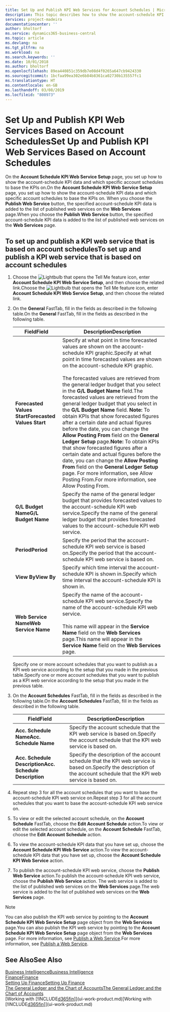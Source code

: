 ```yaml
---
title: Set Up and Publish KPI Web Services for Account Schedules | Microsoft Docs
description: This topic describes how to show the account-schedule KPI data based on specific account schedules.
services: project-madeira
documentationcenter: ''
author: bholtorf
ms.service: dynamics365-business-central
ms.topic: article
ms.devlang: na
ms.tgt_pltfrm: na
ms.workload: na
ms.search.keywords: ''
ms.date: 10/01/2018
ms.author: bholtorf
ms.openlocfilehash: 89ea440851c359db7e08d4f0265a647cb9424330
ms.sourcegitcommit: 1bcfaa99ea302e6b84b8361ca02730b135557fc1
ms.translationtype: HT
ms.contentlocale: en-GB
ms.lasthandoff: 03/08/2019
ms.locfileid: "808973"
---
```

# <a name="set-up-and-publish-kpi-web-services-based-on-account-schedules"></a><span data-ttu-id="00273-103">Set Up and Publish KPI Web Services Based on Account Schedules</span><span class="sxs-lookup"><span data-stu-id="00273-103">Set Up and Publish KPI Web Services Based on Account Schedules</span></span>
<span data-ttu-id="00273-104">On the **Account Schedule KPI Web Service Setup** page, you set up how to show the account-schedule KPI data and which specific account schedules to base the KPIs on.</span><span class="sxs-lookup"><span data-stu-id="00273-104">On the **Account Schedule KPI Web Service Setup** page, you set up how to show the account-schedule KPI data and which specific account schedules to base the KPIs on.</span></span> <span data-ttu-id="00273-105">When you choose the **Publish Web Service** button, the specified account-schedule KPI data is added to the list of published web services on the **Web Services** page.</span><span class="sxs-lookup"><span data-stu-id="00273-105">When you choose the **Publish Web Service** button, the specified account-schedule KPI data is added to the list of published web services on the **Web Services** page.</span></span>  

## <a name="to-set-up-and-publish-a-kpi-web-service-that-is-based-on-account-schedules"></a><span data-ttu-id="00273-106">To set up and publish a KPI web service that is based on account schedules</span><span class="sxs-lookup"><span data-stu-id="00273-106">To set up and publish a KPI web service that is based on account schedules</span></span>  
1.  <span data-ttu-id="00273-107">Choose the ![Lightbulb that opens the Tell Me feature](media/ui-search/search_small.png "Tell me what you want to do") icon, enter **Account Schedule KPI Web Service Setup**, and then choose the related link.</span><span class="sxs-lookup"><span data-stu-id="00273-107">Choose the ![Lightbulb that opens the Tell Me feature](media/ui-search/search_small.png "Tell me what you want to do") icon, enter **Account Schedule KPI Web Service Setup**, and then choose the related link.</span></span>  
2.  <span data-ttu-id="00273-108">On the **General** FastTab, fill in the fields as described in the following table.</span><span class="sxs-lookup"><span data-stu-id="00273-108">On the **General** FastTab, fill in the fields as described in the following table.</span></span>  

    |<span data-ttu-id="00273-109">Field</span><span class="sxs-lookup"><span data-stu-id="00273-109">Field</span></span>|<span data-ttu-id="00273-110">Description</span><span class="sxs-lookup"><span data-stu-id="00273-110">Description</span></span>|  
    |---------------------------------|---------------------------------------|  
    |<span data-ttu-id="00273-111">**Forecasted Values Start**</span><span class="sxs-lookup"><span data-stu-id="00273-111">**Forecasted Values Start**</span></span>|<span data-ttu-id="00273-112">Specify at what point in time forecasted values are shown on the account-schedule KPI graphic.</span><span class="sxs-lookup"><span data-stu-id="00273-112">Specify at what point in time forecasted values are shown on the account-schedule KPI graphic.</span></span><br /><br /> <span data-ttu-id="00273-113">The forecasted values are retrieved from the general ledger budget that you select in the **G/L Budget Name** field.</span><span class="sxs-lookup"><span data-stu-id="00273-113">The forecasted values are retrieved from the general ledger budget that you select in the **G/L Budget Name** field.</span></span> <span data-ttu-id="00273-114">**Note:**  To obtain KPIs that show forecasted figures after a certain date and actual figures before the date, you can change the **Allow Posting From** field on the **General Ledger Setup** page.</span><span class="sxs-lookup"><span data-stu-id="00273-114">**Note:**  To obtain KPIs that show forecasted figures after a certain date and actual figures before the date, you can change the **Allow Posting From** field on the **General Ledger Setup** page.</span></span> <span data-ttu-id="00273-115">For more information, see Allow Posting From.</span><span class="sxs-lookup"><span data-stu-id="00273-115">For more information, see Allow Posting From.</span></span>|  
    |<span data-ttu-id="00273-116">**G/L Budget Name**</span><span class="sxs-lookup"><span data-stu-id="00273-116">**G/L Budget Name**</span></span>|<span data-ttu-id="00273-117">Specify the name of the general ledger budget that provides forecasted values to the account-schedule KPI web service.</span><span class="sxs-lookup"><span data-stu-id="00273-117">Specify the name of the general ledger budget that provides forecasted values to the account-schedule KPI web service.</span></span>|  
    |<span data-ttu-id="00273-118">**Period**</span><span class="sxs-lookup"><span data-stu-id="00273-118">**Period**</span></span>|<span data-ttu-id="00273-119">Specify the period that the account-schedule KPI web service is based on.</span><span class="sxs-lookup"><span data-stu-id="00273-119">Specify the period that the account-schedule KPI web service is based on.</span></span>|  
    |<span data-ttu-id="00273-120">**View By**</span><span class="sxs-lookup"><span data-stu-id="00273-120">**View By**</span></span>|<span data-ttu-id="00273-121">Specify which time interval the account-schedule KPI is shown in.</span><span class="sxs-lookup"><span data-stu-id="00273-121">Specify which time interval the account-schedule KPI is shown in.</span></span>|  
    |<span data-ttu-id="00273-122">**Web Service Name**</span><span class="sxs-lookup"><span data-stu-id="00273-122">**Web Service Name**</span></span>|<span data-ttu-id="00273-123">Specify the name of the account-schedule KPI web service.</span><span class="sxs-lookup"><span data-stu-id="00273-123">Specify the name of the account-schedule KPI web service.</span></span><br /><br /> <span data-ttu-id="00273-124">This name will appear in the **Service Name** field on the **Web Services** page.</span><span class="sxs-lookup"><span data-stu-id="00273-124">This name will appear in the **Service Name** field on the **Web Services** page.</span></span>|  

    <span data-ttu-id="00273-125">Specify one or more account schedules that you want to publish as a KPI web service according to the setup that you made in the previous table.</span><span class="sxs-lookup"><span data-stu-id="00273-125">Specify one or more account schedules that you want to publish as a KPI web service according to the setup that you made in the previous table.</span></span>  

3.  <span data-ttu-id="00273-126">On the **Account Schedules** FastTab, fill in the fields as described in the following table.</span><span class="sxs-lookup"><span data-stu-id="00273-126">On the **Account Schedules** FastTab, fill in the fields as described in the following table.</span></span>  

    |<span data-ttu-id="00273-127">Field</span><span class="sxs-lookup"><span data-stu-id="00273-127">Field</span></span>|<span data-ttu-id="00273-128">Description</span><span class="sxs-lookup"><span data-stu-id="00273-128">Description</span></span>|  
    |---------------------------------|---------------------------------------|  
    |<span data-ttu-id="00273-129">**Acc. Schedule Name**</span><span class="sxs-lookup"><span data-stu-id="00273-129">**Acc. Schedule Name**</span></span>|<span data-ttu-id="00273-130">Specify the account schedule that the KPI web service is based on.</span><span class="sxs-lookup"><span data-stu-id="00273-130">Specify the account schedule that the KPI web service is based on.</span></span>|  
    |<span data-ttu-id="00273-131">**Acc. Schedule Description**</span><span class="sxs-lookup"><span data-stu-id="00273-131">**Acc. Schedule Description**</span></span>|<span data-ttu-id="00273-132">Specify the description of the account schedule that the KPI web service is based on.</span><span class="sxs-lookup"><span data-stu-id="00273-132">Specify the description of the account schedule that the KPI web service is based on.</span></span>|  

4.  <span data-ttu-id="00273-133">Repeat step 3 for all the account schedules that you want to base the account-schedule KPI web service on.</span><span class="sxs-lookup"><span data-stu-id="00273-133">Repeat step 3 for all the account schedules that you want to base the account-schedule KPI web service on.</span></span>  
5.  <span data-ttu-id="00273-134">To view or edit the selected account schedule, on the **Account Schedule** FastTab, choose the **Edit Account Schedule** action.</span><span class="sxs-lookup"><span data-stu-id="00273-134">To view or edit the selected account schedule, on the **Account Schedule** FastTab, choose the **Edit Account Schedule** action.</span></span>  
6.  <span data-ttu-id="00273-135">To view the account-schedule KPI data that you have set up, choose the **Account Schedule KPI Web Service** action.</span><span class="sxs-lookup"><span data-stu-id="00273-135">To view the account-schedule KPI data that you have set up, choose the **Account Schedule KPI Web Service** action.</span></span>  
7.  <span data-ttu-id="00273-136">To publish the account-schedule KPI web service, choose the **Publish Web Service** action.</span><span class="sxs-lookup"><span data-stu-id="00273-136">To publish the account-schedule KPI web service, choose the **Publish Web Service** action.</span></span> <span data-ttu-id="00273-137">The web service is added to the list of published web services on the **Web Services** page.</span><span class="sxs-lookup"><span data-stu-id="00273-137">The web service is added to the list of published web services on the **Web Services** page.</span></span>  

> [!NOTE]  
>  <span data-ttu-id="00273-138">You can also publish the KPI web service by pointing to the **Account Schedule KPI Web Service Setup** page object from the **Web Services** page.</span><span class="sxs-lookup"><span data-stu-id="00273-138">You can also publish the KPI web service by pointing to the **Account Schedule KPI Web Service Setup** page object from the **Web Services** page.</span></span> <span data-ttu-id="00273-139">For more information, see [Publish a Web Service](across-how-publish-web-service.md).</span><span class="sxs-lookup"><span data-stu-id="00273-139">For more information, see [Publish a Web Service](across-how-publish-web-service.md).</span></span>  

## <a name="see-also"></a><span data-ttu-id="00273-140">See Also</span><span class="sxs-lookup"><span data-stu-id="00273-140">See Also</span></span>  
[<span data-ttu-id="00273-141">Business Intelligence</span><span class="sxs-lookup"><span data-stu-id="00273-141">Business Intelligence</span></span>](bi.md)  
[<span data-ttu-id="00273-142">Finance</span><span class="sxs-lookup"><span data-stu-id="00273-142">Finance</span></span>](finance.md)  
[<span data-ttu-id="00273-143">Setting Up Finance</span><span class="sxs-lookup"><span data-stu-id="00273-143">Setting Up Finance</span></span>](finance-setup-finance.md)  
[<span data-ttu-id="00273-144">The General Ledger and the Chart of Accounts</span><span class="sxs-lookup"><span data-stu-id="00273-144">The General Ledger and the Chart of Accounts</span></span>](finance-general-ledger.md)  
<span data-ttu-id="00273-145">[Working with [!INCLUDE[d365fin](includes/d365fin_md.md)]](ui-work-product.md)</span><span class="sxs-lookup"><span data-stu-id="00273-145">[Working with [!INCLUDE[d365fin](includes/d365fin_md.md)]](ui-work-product.md)</span></span>
